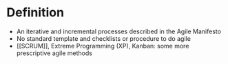 # Definition
- An iterative and incremental processes described in the Agile Manifesto
- No standard template and checklists or procedure to do agile
- [[SCRUM]], Extreme Programming (XP), Kanban: some more prescriptive agile methods